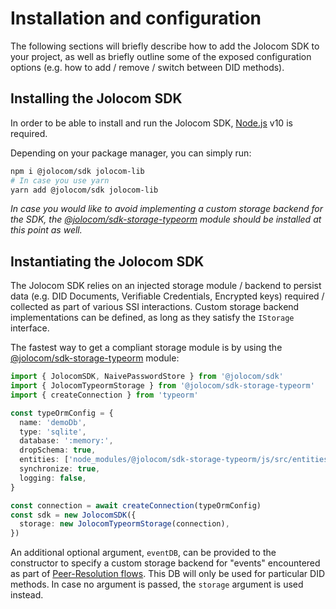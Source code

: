 # Installation and configuration

The following sections will briefly describe how to add the Jolocom SDK to your project, as well as briefly outline some of the exposed configuration options (e.g. how to add / remove / switch between DID methods).

## Installing the Jolocom SDK

In order to be able to install and run the Jolocom SDK, [Node.js](https://nodejs.org/en/download/) v10 is required.

Depending on your package manager, you can simply run:

```bash
npm i @jolocom/sdk jolocom-lib
# In case you use yarn
yarn add @jolocom/sdk jolocom-lib
```

_In case you would like to avoid implementing a custom storage backend for the SDK, the [@jolocom/sdk-storage-typeorm](https://www.npmjs.com/package/@jolocom/sdk-storage-typeorm) module should be installed at this point as well._

## Instantiating the Jolocom SDK

The Jolocom SDK relies on an injected storage module / backend to persist data (e.g. DID Documents, Verifiable Credentials, Encrypted keys) required / collected as part of various SSI interactions. Custom storage backend implementations can be defined, as long as they satisfy the `IStorage` interface.

The fastest way to get a compliant storage module is by using the [@jolocom/sdk-storage-typeorm](https://www.npmjs.com/package/@jolocom/sdk-storage-typeorm) module:

```typescript
import { JolocomSDK, NaivePasswordStore } from '@jolocom/sdk'
import { JolocomTypeormStorage } from '@jolocom/sdk-storage-typeorm'
import { createConnection } from 'typeorm'

const typeOrmConfig = {
  name: 'demoDb',
  type: 'sqlite',
  database: ':memory:',
  dropSchema: true,
  entities: ['node_modules/@jolocom/sdk-storage-typeorm/js/src/entities/*.js'],
  synchronize: true,
  logging: false,
}

const connection = await createConnection(typeOrmConfig)
const sdk = new JolocomSDK({
  storage: new JolocomTypeormStorage(connection),
})
```

An additional optional argument, `eventDB`, can be provided to the constructor to specify a custom storage backend for "events" encountered as part of [Peer-Resolution flows](./interaction_flows.md#peer-resolution). This DB will only be used for particular DID methods. In case no argument is passed, the `storage` argument is used instead.
